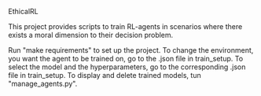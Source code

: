 EthicalRL

This project provides scripts to train RL-agents in scenarios where there exists a moral dimension to their decision problem. 

Run "make requirements" to set up the project. 
To change the environment, you want the agent to be trained on, go to the .json file in train_setup.
To select the model and the hyperparameters, go to the corresponding .json file in train_setup. 
To display and delete trained models, tun "manage_agents.py". 